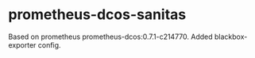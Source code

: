 # prometheus-dcos-sanitas
Based on prometheus prometheus-dcos:0.7.1-c214770. Added blackbox-exporter config.
